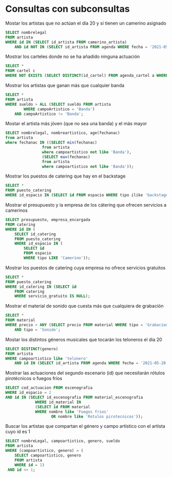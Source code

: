 # Consultas con subconsultas
Mostar los artistas que no actúan el día 20 y sí tienen un camerino asignado
```sql
SELECT nombrelegal
FROM artista
WHERE id IN (SELECT id_artista FROM camerino_artista)
	AND id NOT IN (SELECT id_artista FROM agenda WHERE fecha = '2021-05-20');
```
Mostrar los carteles donde no se ha añadido ninguna actuación
```sql
SELECT *
FROM cartel c
WHERE NOT EXISTS (SELECT DISTINCT(id_cartel) FROM agenda_cartel a WHERE c.id = a.id_cartel);
```
Mostrar los artistas que ganan más que cualquier banda
```sql
SELECT *
FROM artista
WHERE sueldo > ALL (SELECT sueldo FROM artista
        WHERE campoArtistico = 'Banda') 
    AND campoArtistico != 'Banda';
```
Mostar el artista más jóven (que no sea una banda) y el más mayor
```sql
SELECT nombrelegal, nombreartistico, age(fechanac)
from artista
where fechanac IN ((SELECT min(fechanac)
                from artista
                where campoartistico not like 'Banda'),
                (SELECT max(fechanac)
                from artista
                where campoartistico not like 'Banda'));
```
Mostrar los puestos de catering que hay en el backstage
```sql
SELECT *
FROM puesto_catering
WHERE id_espacio IN (SELECT id FROM espacio WHERE tipo ilike 'backstage');
```
Mostrar el presupuesto y la empresa de los cátering que ofrecen servicios a camerinos
```sql
SELECT presupuesto, empresa_encargada
FROM catering
WHERE id IN (
    SELECT id_catering 
    FROM puesto_catering 
    WHERE id_espacio IN (
        SELECT id 
        FROM espacio 
        WHERE tipo LIKE 'Camerino'));
```
Mostrar los puestos de catering cuya empresa no ofrece servicios gratuitos
```sql
SELECT *
FROM puesto_catering
WHERE id_catering IN (SELECT id 
    FROM catering 
    WHERE servicio_gratuito IS NULL);
```
Mostrar el material de sonido que cuesta más que cualquiera de grabación
```sql
SELECT *
FROM material
WHERE precio > ANY (SELECT precio FROM material WHERE tipo = 'Grabacion') 
    AND tipo = 'Sonido';
```
Mostar los distintos géneros musicales que tocarán los teloneros el dia 20
```sql
SELECT DISTINCT(genero)
FROM artista
WHERE campoartistico like 'telonero'
	AND id IN (SELECT id_artista FROM agenda WHERE fecha = '2021-05-20');
```
Mostrar las actuaciones del segundo escenario (id) que necesitarán rótulos pirotécnicos o fuegos fríos
```sql
SELECT cod_actuacion FROM escenografia
WHERE id_espacio = 2 
AND id IN (SELECT id_escenografia FROM material_escenografia
			 WHERE id_material IN 
             (SELECT id FROM material 
             WHERE nombre like 'Fuegos frios' 
					OR nombre like 'Rotulos pirotecnicos'));
```
Buscar los artistas que compartan el género y campo artístico con el artista cuyo id es 1
```sql
SELECT nombreLegal, campoartistico, genero, sueldo
FROM artista
WHERE (campoartistico, genero) = (
	SELECT campoartistico, genero
	FROM artista
	WHERE id = 1)
 AND id <> 1;
 ```